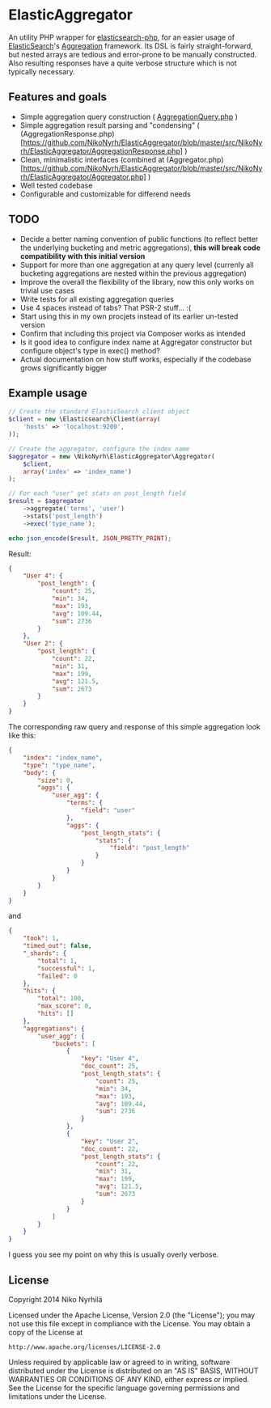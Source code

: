 ElasticAggregator
=================

An utility PHP wrapper for [elasticsearch-php](https://github.com/elasticsearch/elasticsearch-php), for an easier usage of [ElasticSearch](http://www.elasticsearch.org/overview/elasticsearch)'s [Aggregation](http://www.elasticsearch.org/guide/en/elasticsearch/reference/current/search-aggregations.html) framework. Its DSL is fairly straight-forward, but nested arrays are tedious and error-prone to be manually constructed. Also resulting responses have a quite verbose structure which is not typically necessary.


Features and goals
--------
 - Simple aggregation query construction ( [AggregationQuery.php](https://github.com/NikoNyrh/ElasticAggregator/blob/master/src/NikoNyrh/ElasticAggregator/AggregationQuery.php) )
 - Simple aggregation result parsing and "condensing" ( (AggregationResponse.php)[https://github.com/NikoNyrh/ElasticAggregator/blob/master/src/NikoNyrh/ElasticAggregator/AggregationResponse.php] )
 - Clean, minimalistic interfaces (combined at (Aggregator.php)[https://github.com/NikoNyrh/ElasticAggregator/blob/master/src/NikoNyrh/ElasticAggregator/Aggregator.php] )
 - Well tested codebase
 - Configurable and customizable for differend needs


TODO
--------
 - Decide a better naming convention of public functions (to reflect better the underlying bucketing and metric aggregations), **this will break code compatibility with this initial version**
 - Support for more than one aggregation at any query level (currenly all bucketing aggregations are nested within the previous aggregation)
 - Improve the overall the flexibility of the library, now this only works on trivial use cases
 - Write tests for all existing aggregation queries
 - Use 4 spaces instead of tabs? That PSR-2 stuff... :(
 - Start using this in my own procjets instead of its earlier un-tested version
 - Confirm that including this project via Composer works as intended
 - Is it good idea to configure index name at Aggregator constructor but configure object's type in exec() method?
 - Actual documentation on how stuff works, especially if the codebase grows significantly bigger


Example usage
--------
```php
// Create the standard ElasticSearch client object
$client = new \Elasticsearch\Client(array(
    'hosts' => 'localhost:9200',
));

// Create the aggregator, configure the index name
$aggregator = new \NikoNyrh\ElasticAggregator\Aggregator(
    $client,
    array('index' => 'index_name')
);

// For each "user" get stats on post_length field
$result = $aggregator
    ->aggregate('terms', 'user')
    ->stats('post_length')
    ->exec('type_name');

echo json_encode($result, JSON_PRETTY_PRINT);
```

Result:
```json
{
    "User 4": {
        "post_length": {
            "count": 25,
            "min": 34,
            "max": 193,
            "avg": 109.44,
            "sum": 2736
        }
    },
    "User 2": {
        "post_length": {
            "count": 22,
            "min": 31,
            "max": 199,
            "avg": 121.5,
            "sum": 2673
        }
    }
}
```

The corresponding raw query and response of this simple aggregation look like this:
```json
{
    "index": "index_name",
    "type": "type_name",
    "body": {
        "size": 0,
        "aggs": {
            "user_agg": {
                "terms": {
                    "field": "user"
                },
                "aggs": {
                    "post_length_stats": {
                        "stats": {
                            "field": "post_length"
                        }
                    }
                }
            }
        }
    }
}
```
and
```json
{
    "took": 1,
    "timed_out": false,
    "_shards": {
        "total": 1,
        "successful": 1,
        "failed": 0
    },
    "hits": {
        "total": 100,
        "max_score": 0,
        "hits": []
    },
    "aggregations": {
        "user_agg": {
            "buckets": [
                {
                    "key": "User 4",
                    "doc_count": 25,
                    "post_length_stats": {
                        "count": 25,
                        "min": 34,
                        "max": 193,
                        "avg": 109.44,
                        "sum": 2736
                    }
                },
                {
                    "key": "User 2",
                    "doc_count": 22,
                    "post_length_stats": {
                        "count": 22,
                        "min": 31,
                        "max": 199,
                        "avg": 121.5,
                        "sum": 2673
                    }
                }
            ]
        }
    }
}
```

I guess you see my point on why this is usually overly verbose.


License
-------
Copyright 2014 Niko Nyrhilä

Licensed under the Apache License, Version 2.0 (the "License");
you may not use this file except in compliance with the License.
You may obtain a copy of the License at

    http://www.apache.org/licenses/LICENSE-2.0

Unless required by applicable law or agreed to in writing, software
distributed under the License is distributed on an "AS IS" BASIS,
WITHOUT WARRANTIES OR CONDITIONS OF ANY KIND, either express or implied.
See the License for the specific language governing permissions and
limitations under the License.
